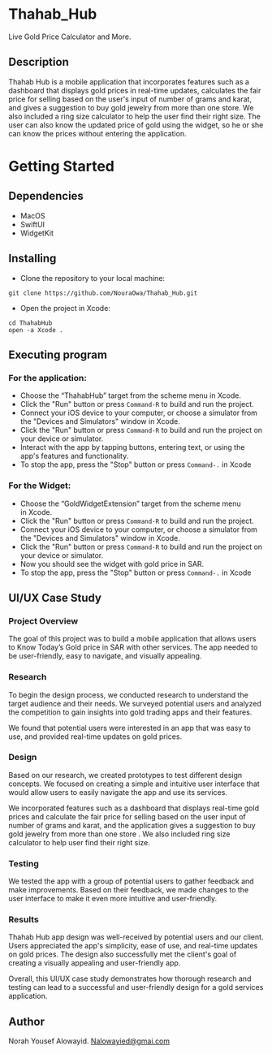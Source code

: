 # Thahab_Hub
Live Gold Price Calculator and More.

## Description
Thahab Hub is a mobile application that incorporates features such as a dashboard that displays gold prices in real-time updates, calculates the fair price for selling based on the user's input of number of grams and karat, and gives a suggestion to buy gold jewelry from more than one store. We also included a ring size calculator to help the user find their right size. The user can also know the updated price of gold using the widget, so he or she can know the prices without entering the application.

# Getting Started

## Dependencies
* MacOS
* SwiftUI
* WidgetKit

## Installing
* Clone the repository to your local machine:
 ```
git clone https://github.com/NouraOwa/Thahab_Hub.git
```
* Open the project in Xcode:
 ```
cd ThahabHub
open -a Xcode .
```

## Executing program
### For the application:
* Choose the “ThahabHub” target from the scheme menu in Xcode.
* Click the "Run" button or press `Command-R` to build and run the project.
* Connect your iOS device to your computer, or choose a simulator from the "Devices and Simulators" window in Xcode.
* Click the "Run" button or press `Command-R` to build and run the project on your device or simulator.
* Interact with the app by tapping buttons, entering text, or using the app's features and functionality.
* To stop the app, press the "Stop" button or press `Command-.` in Xcode

### For the Widget:
* Choose the “GoldWidgetExtension” target from the scheme menu in Xcode.
* Click the "Run" button or press `Command-R` to build and run the project.
* Connect your iOS device to your computer, or choose a simulator from the "Devices and Simulators" window in Xcode.
* Click the "Run" button or press `Command-R` to build and run the project on your device or simulator.
* Now you should see the widget with gold price in SAR.
* To stop the app, press the "Stop" button or press `Command-.` in Xcode

## UI/UX Case Study
### Project Overview
The goal of this project was to build a mobile application that allows users to Know Today’s Gold price in SAR with other services. The app needed to be user-friendly, easy to navigate, and visually appealing.

### Research
To begin the design process, we conducted research to understand the target audience and their needs. We surveyed potential users and analyzed the competition to gain insights into gold trading apps and their features.

We found that potential users were interested in an app that was easy to use, and provided real-time updates on gold prices.

### Design
Based on our research, we created prototypes to test different design concepts. We focused on creating a simple and intuitive user interface that would allow users to easily navigate the app and use its services.

We incorporated features such as a dashboard that displays real-time gold prices and calculate the fair price for selling based on the user input of number of grams and karat, and the application gives  a suggestion to buy gold jewelry from more than one store . We also included ring size calculator to help user find their right size. 

### Testing
We tested the app with a group of potential users to gather feedback and make improvements. Based on their feedback, we made changes to the user interface to make it even more intuitive and user-friendly.

### Results
Thahab Hub app design was well-received by potential users and our client. Users appreciated the app's simplicity, ease of use, and real-time updates on gold prices. The design also successfully met the client's goal of creating a visually appealing and user-friendly app.

Overall, this UI/UX case study demonstrates how thorough research and testing can lead to a successful and user-friendly design for a gold services application.

## Author
Norah Yousef Alowayid.
Nalowayied@gmai.com
